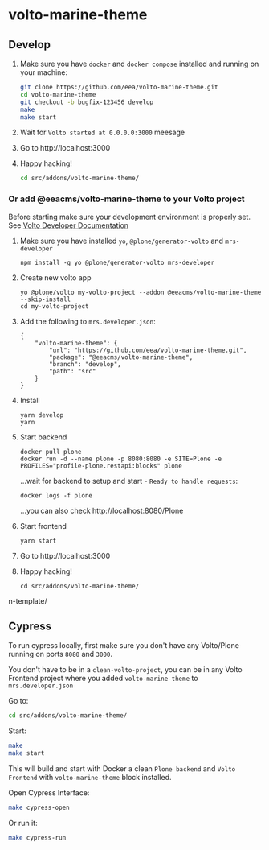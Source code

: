 # volto-marine-theme

## Develop

1. Make sure you have `docker` and `docker compose` installed and running on your machine:

    ```Bash
    git clone https://github.com/eea/volto-marine-theme.git
    cd volto-marine-theme
    git checkout -b bugfix-123456 develop
    make
    make start
    ```

1. Wait for `Volto started at 0.0.0.0:3000` meesage

1. Go to http://localhost:3000

1.  Happy hacking!

    ```Bash
    cd src/addons/volto-marine-theme/
    ```

### Or add @eeacms/volto-marine-theme to your Volto project

Before starting make sure your development environment is properly set. See [Volto Developer Documentation](https://docs.voltocms.com/getting-started/install/)

1.  Make sure you have installed `yo`, `@plone/generator-volto` and `mrs-developer`

        npm install -g yo @plone/generator-volto mrs-developer

1.  Create new volto app

        yo @plone/volto my-volto-project --addon @eeacms/volto-marine-theme --skip-install
        cd my-volto-project

1.  Add the following to `mrs.developer.json`:

        {
            "volto-marine-theme": {
                "url": "https://github.com/eea/volto-marine-theme.git",
                "package": "@eeacms/volto-marine-theme",
                "branch": "develop",
                "path": "src"
            }
        }

1.  Install

        yarn develop
        yarn

1.  Start backend

        docker pull plone
        docker run -d --name plone -p 8080:8080 -e SITE=Plone -e PROFILES="profile-plone.restapi:blocks" plone

    ...wait for backend to setup and start - `Ready to handle requests`:

        docker logs -f plone

    ...you can also check http://localhost:8080/Plone

1.  Start frontend

        yarn start

1.  Go to http://localhost:3000

1.  Happy hacking!

        cd src/addons/volto-marine-theme/
n-template/

## Cypress

To run cypress locally, first make sure you don't have any Volto/Plone running on ports `8080` and `3000`.

You don't have to be in a `clean-volto-project`, you can be in any Volto Frontend
project where you added `volto-marine-theme` to `mrs.developer.json`

Go to:

  ```BASH
  cd src/addons/volto-marine-theme/
  ```

Start:

  ```Bash
  make
  make start
  ```

This will build and start with Docker a clean `Plone backend` and `Volto Frontend` with `volto-marine-theme` block installed.

Open Cypress Interface:

  ```Bash
  make cypress-open
  ```

Or run it:

  ```Bash
  make cypress-run
  ```

